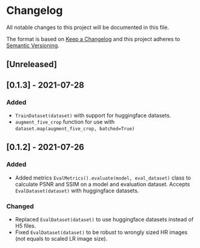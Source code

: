 # Changelog
All notable changes to this project will be documented in this file.

The format is based on [Keep a Changelog](http://keepachangelog.com/en/1.0.0/)
and this project adheres to [Semantic Versioning](http://semver.org/spec/v2.0.0.html).

## [Unreleased]

## [0.1.3] - 2021-07-28
### Added
- `TrainDataset(dataset)` with support for huggingface datasets.
- `augment_five_crop` function for use with `dataset.map(augment_five_crop, batched=True)`

## [0.1.2] - 2021-07-26
### Added
- Added metrics `EvalMetrics().evaluate(model, eval_dataset)` class to calculate PSNR and SSIM on a model and 
  evaluation dataset. Accepts `EvalDataset(dataset)` with huggingface datasets.

### Changed
- Replaced `EvalDataset(dataset)` to use huggingface datasets instead of H5 files.
- Fixed `EvalDataset(dataset)` to be robust to wrongly sized HR images (not equals to scaled LR image size).
